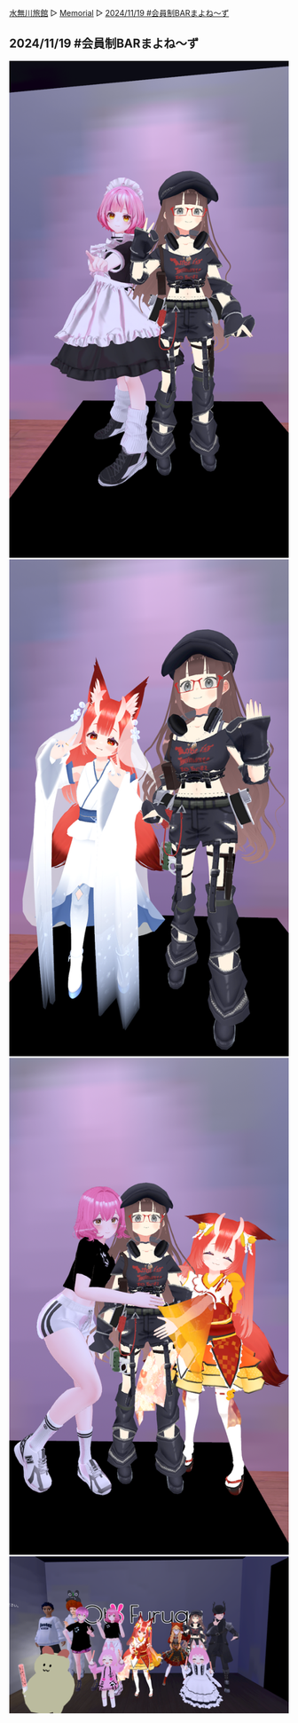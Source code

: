 [水無川旅館](/top) ▷ [Memorial](/memorial) ▷ [2024/11/19 #会員制BARまよね～ず](/memorial/2024-11-19)

## 2024/11/19 #会員制BARまよね～ず

<div class="center">
  <img src="/images/memorial/2024-11-19_1.png" alt="会員制BARまよね～ず (1)">
  <img src="/images/memorial/2024-11-19_2.png" alt="会員制BARまよね～ず (2)">
  <img src="/images/memorial/2024-11-19_3.png" alt="会員制BARまよね～ず (3)">
  <img src="/images/memorial/2024-11-19_4.png" alt="会員制BARまよね～ず (4)">
</div>
